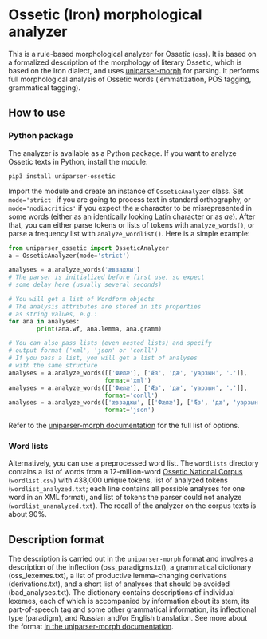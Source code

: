 # Ossetic (Iron) morphological analyzer

This is a rule-based morphological analyzer for Ossetic (``oss``). It is based on a formalized description of the morphology of literary Ossetic, which is based on the Iron dialect, and uses [uniparser-morph](https://github.com/timarkh/uniparser-morph) for parsing. It performs full morphological analysis of Ossetic words (lemmatization, POS tagging, grammatical tagging).

## How to use
### Python package
The analyzer is available as a Python package. If you want to analyze Ossetic texts in Python, install the module:

```
pip3 install uniparser-ossetic
```

Import the module and create an instance of ``OsseticAnalyzer`` class. Set ``mode='strict'`` if you are going to process text in standard orthography, or ``mode='nodiacritics'`` if you expect the ``ӕ`` character to be misrepresented in some words (either as an identically looking Latin character or as *ае*). After that, you can either parse tokens or lists of tokens with ``analyze_words()``, or parse a frequency list with ``analyze_wordlist()``. Here is a simple example:

```python
from uniparser_ossetic import OsseticAnalyzer
a = OsseticAnalyzer(mode='strict')

analyses = a.analyze_words('ӕвзаджы')
# The parser is initialized before first use, so expect
# some delay here (usually several seconds)

# You will get a list of Wordform objects
# The analysis attributes are stored in its properties
# as string values, e.g.:
for ana in analyses:
        print(ana.wf, ana.lemma, ana.gramm)

# You can also pass lists (even nested lists) and specify
# output format ('xml', 'json' or 'conll')
# If you pass a list, you will get a list of analyses
# with the same structure
analyses = a.analyze_words([['Фӕлӕ'], ['Æз', 'дæ', 'уарзын', '.']],
	                       format='xml')
analyses = a.analyze_words([['Фӕлӕ'], ['Æз', 'дæ', 'уарзын', '.']],
	                       format='conll')
analyses = a.analyze_words(['ӕвзаджы', [['Фӕлӕ'], ['Æз', 'дæ', 'уарзын', '.']]],
	                       format='json')
```

Refer to the [uniparser-morph documentation](https://uniparser-morph.readthedocs.io/en/latest/) for the full list of options.

<!---
### Disambiguation
Apart from the analyzer, this repository contains a set of [Constraint Grammar](https://visl.sdu.dk/constraint_grammar.html) rules that can be used for partial disambiguation of analyzed Ossetic texts. If you want to use them, set ``disambiguation=True`` when calling ``analyze_words``:

```python
analyses = a.analyze_words(['Æз', 'дæ', 'уарзын'], disambiguate=True)
```

In order for this to work, you have to install the ``cg3`` executable separately. On Ubuntu/Debian, you can use ``apt-get``:

```
sudo apt-get install cg3
```

On Windows, download the binary and add the path to the ``PATH`` environment variable. See [the documentation](https://visl.sdu.dk/cg3/single/#installation) for other options.

Note that each time you call ``analyze_words()`` with ``disambiguate=True``, the CG grammar is loaded and compiled from scratch, which makes the analysis even slower. If you are analyzing a large text, it would make sense to pass the entire text contents in a single function call rather than do it sentence-by-sentence, for optimal performance.
-->

### Word lists
Alternatively, you can use a preprocessed word list. The ``wordlists`` directory contains a list of words from a 12-million-word [Ossetic National Corpus](http://corpus.ossetic-studies.org/search/?interface_language=en) (``wordlist.csv``) with 438,000 unique tokens, list of analyzed tokens (``wordlist_analyzed.txt``; each line contains all possible analyses for one word in an XML format), and list of tokens the parser could not analyze (``wordlist_unanalyzed.txt``). The recall of the analyzer on the corpus texts is about 90%.

## Description format
The description is carried out in the ``uniparser-morph`` format and involves a description of the inflection (oss_paradigms.txt), a grammatical dictionary (oss_lexemes.txt), a list of productive lemma-changing derivations (derivations.txt), and a short list of analyses that should be avoided (bad_analyses.txt). The dictionary contains descriptions of individual lexemes, each of which is accompanied by information about its stem, its part-of-speech tag and some other grammatical information, its inflectional type (paradigm), and Russian and/or English translation. See more about the format [in the uniparser-morph documentation](https://uniparser-morph.readthedocs.io/en/latest/format.html).
